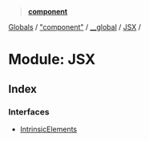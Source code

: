 > **[component](../README.md)**

[Globals](../globals.md) / ["component"](_component_.md) / [__global](_component_.__global.md) / [JSX](_component_.__global.jsx.md) /

# Module: JSX

## Index

### Interfaces

* [IntrinsicElements](../interfaces/_component_.__global.jsx.intrinsicelements.md)